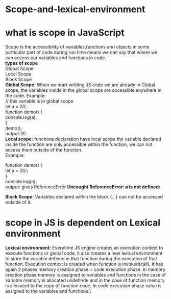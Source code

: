 # Scope-and-lexical-environment
# what is scope in JavaScript
Scope is the accessibility of variables,functions and objects in some particular part of code during run time means we can say that where we can access
our variables and functions in code.\
**types of scope**\
Global Scope\
Local Scope\
Block Scope\
**Global Scope:** When we start writting JS code we are already in Global scope, the variables inside in the global scope are accessible anywhere in the code.
Example:\
// this variable is in global scope\
let a = 20;\
function demo() {\
    console.log(a);\
}\
demo();\
output:20\
**Local scope:** functions declaration have local scope the variable declared inside the function are only accessible within the function, we can not access them outside of the function.\
Example:

function demo() {\
let a = 20;\  
}\
console.log(a);\
output: gives ReferenceError **Uncaught ReferenceError: a is not defined**\

**Block Scope:** Variables declared within the block {...} can not be accessed outside of it.

# scope in JS is dependent on Lexical environment
**Lexical environment:** Everytime JS engine creates an execution context to execute functions or global code, it also creates a new lexical environment to store the variable defined in that function during the execution of that function. Execution context is created when function is invoked(call), it has again 2 phases memory creation phase + code execution phase. In memory creation phase memory is assigned to variables and functions in the case of variable memory is allocated undefinde and in the case of function memory is allocated to the copy of function code, In code execution phase value is assigned to the variables and functions.\



